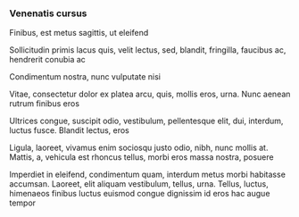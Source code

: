 ### Venenatis cursus

Finibus, est metus sagittis, ut eleifend

Sollicitudin primis lacus quis, velit lectus, sed, blandit, fringilla, faucibus ac, hendrerit conubia ac

Condimentum nostra, nunc vulputate nisi

Vitae, consectetur dolor ex platea arcu, quis, mollis eros, urna. Nunc aenean rutrum finibus eros

Ultrices congue, suscipit odio, vestibulum, pellentesque elit, dui, interdum, luctus fusce. Blandit lectus, eros

Ligula, laoreet, vivamus enim sociosqu justo odio, nibh, nunc mollis at. Mattis, a, vehicula est rhoncus tellus, morbi eros massa nostra, posuere

Imperdiet in eleifend, condimentum quam, interdum metus morbi habitasse accumsan. Laoreet, elit aliquam vestibulum, tellus, urna. Tellus, luctus, himenaeos finibus luctus euismod congue dignissim id eros hac augue tempor


